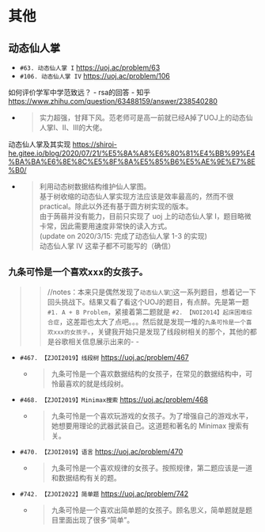 
# 其他

## 动态仙人掌
- `#63. 动态仙人掌 I` https://uoj.ac/problem/63
- `#106. 动态仙人掌 IV` https://uoj.ac/problem/106

如何评价学军中学范致远？ - rsa的回答 - 知乎 https://www.zhihu.com/question/63488159/answer/238540280
- > 实力超强，甘拜下风。范老师可是高一前就已经A掉了UOJ上的动态仙人掌I、II、III的大佬。

动态仙人掌及其实现 https://shiroi-he.gitee.io/blog/2020/07/21/%E5%8A%A8%E6%80%81%E4%BB%99%E4%BA%BA%E6%8E%8C%E5%8F%8A%E5%85%B6%E5%AE%9E%E7%8E%B0/
- > 利用动态树数据结构维护仙人掌图。 <br> 基于树收缩的动态仙人掌实现方法应该是效率最高的，然而不很 practical。除此以外还有基于圆方树实现的版本。 <br> 由于蒟蒻并没有能力，目前只实现了 uoj 上的动态仙人掌 I，题目略微卡常，因此需要用速度非常快的读入方式。 <br> (update on 2020/3/15: 完成了动态仙人掌 1-3 的实现) <br> 动态仙人掌 IV 这辈子都不可能写的（确信）

## `九条可怜是一个喜欢xxx的女孩子。`
>> //notes：本来只是偶然发现了`动态仙人掌🌵`这一系列题目，想着记一下回头挑战下。结果又看了看这个UOJ的题目，有点醉。先是第一题 `#1. A + B Problem`，紧接着第二题就是 `#2. 【NOI2014】起床困难综合症`，这差距也太大了点吧。。。然后就是发现一堆的`九条可怜是一个喜欢xxx的女孩子。`，关键我开始只是发现了线段树相关的那个，其他的都是谷歌相关信息展示出来的- -
- `#467. 【ZJOI2019】线段树` https://uoj.ac/problem/467
  * > 九条可怜是一个喜欢数据结构的女孩子，在常见的数据结构中，可怜最喜欢的就是线段树。
- `#468. 【ZJOI2019】Minimax搜索` https://uoj.ac/problem/468
  * > 九条可怜是一个喜欢玩游戏的女孩子。为了增强自己的游戏水平，她想要用理论的武器武装自己。这道题和著名的 Minimax 搜索有关。
- `#470. 【ZJOI2019】语言` https://uoj.ac/problem/470
  * > 九条可怜是一个喜欢规律的女孩子。按照规律，第二题应该是一道和数据结构有关的题。
- `#742. 【ZJOI2022】简单题` https://uoj.ac/problem/742
  * > 九条可怜是一个喜欢出简单题的女孩子。顾名思义，简单题就是题目里面出现了很多“简单”。
